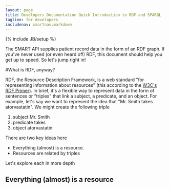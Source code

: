 ```yaml
---
layout: page
title: Developers Documentation Quick Introduction to RDF and SPARQL
tagline: for developers
includenav: smartnav.markdown
---
```

{% include JB/setup %}

<div id="toc"> </div>

The SMART API supplies patient record data in the form of an RDF graph. If you've never used (or even heard of!) RDF, this document should help you get up to speed. So let's jump right in! 

#What is RDF, anyway?

RDF, the Resource Description Framework, is a web standard "for representing information about resources" (this according to the [W3C's RDF Primer](http://www.w3.org/TR/2004/REC-rdf-primer-20040210/)). In brief, it's a flexible way to represent data in the form of sentences or "triples" that link a subject, a predicate, and an object. For example, let's say we want to represent the idea that "Mr. Smith takes atorvastatin". We might create the following triple

<ol><li>subject Mr. Smith</li>
    <li>predicate takes</li>
    <li>object atorvastatin </li>
	</ol>
	
There are two key ideas here

<ul><li>Everything (almost) is a resource.</li>
    <li>Resources are related by triples</li>
</ul>

Let's explore each in more depth

## Everything (almost) is a resource